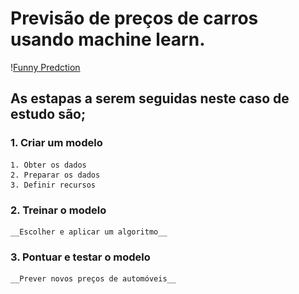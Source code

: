 # Previsão de preços de carros usando **machine learn**.
\![Funny Predction](funnyPrediction.jpeg)

## As estapas a serem seguidas neste caso de estudo são;

### 1. Criar um modelo

    1. Obter os dados
    2. Preparar os dados
    3. Definir recursos

### 2. Treinar o modelo

    __Escolher e aplicar um algoritmo__

### 3. Pontuar e testar o modelo

    __Prever novos preços de automóveis__
